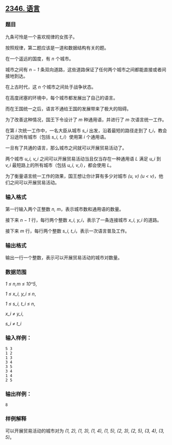## [2346. 语言](https://www.acwing.com/problem/content/2348/)

### 题目

九条可怜是一个喜欢规律的女孩子。

按照规律，第二题应该是一道和数据结构有关的题。

在一个遥远的国度，有 *n* 个城市。

城市之间有 *n − 1* 条双向道路，这些道路保证了任何两个城市之间都能直接或者间接地到达。

在上古时代，这 *n* 个城市之间处于战争状态。

在高度闭塞的环境中，每个城市都发展出了自己的语言。

而在王国统一之后，语言不通给王国的发展带来了极大的阻碍。

为了改善这种情况，国王下令设计了 *m* 种通用语，并进行了 *m* 次语言统一工作。

在第 *i* 次统一工作中，一名大臣从城市 *s_i* 出发，沿着最短的路径走到了 *t_i*，教会了沿途所有城市（包括 *s_i, t_i*）使用第 *i* 个通用语。

一旦有了共通的语言，那么城市之间就可以开展贸易活动了。

两个城市 *u_i, v_i* 之间可以开展贸易活动当且仅当存在一种通用语 *L* 满足 *u_i* 到 *v_i* 最短路上的所有城市（包括 *u_i, v_i*），都会使用 *L*。

为了衡量语言统一工作的效果，国王想让你计算有多少对城市 *(u, v) (u < v)*，他们之间可以开展贸易活动。

### 输入格式

第一行输入两个正整数 *n, m*，表示城市数和通用语的数量。

接下来 *n − 1* 行，每行两个整数 *x_i, y_i*，表示了一条连接城市 *x_i, y_i* 的道路。

接下来 *m* 行，每行两个整数 *s_i, t_i*，表示一次语言普及工作。

### 输出格式

输出一行一个整数，表示可以开展贸易活动的城市对数量。

### 数据范围

*1 ≤ n,m ≤ 10^5*,

*1 ≤ x_i, y_i ≤ n*,

*1 ≤ s_i, t_i ≤ n*,

*x_i ≠ y_i*,

*s_i ≠ t_i*

### 输入样例：

```
5 3
1 2
1 3
3 4
3 5
3 4
1 4
2 5
```

### 输出样例：

```
8
```

### 样例解释

可以开展贸易活动的城市对为 *(1, 2), (1, 3), (1, 4), (1, 5), (2, 3), (2, 5), (3, 4), (3, 5)*。

